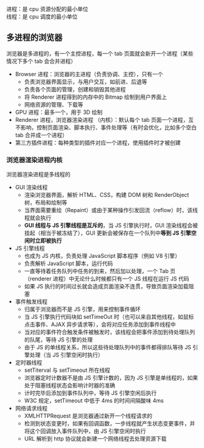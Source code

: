 进程：是 cpu 资源分配的最小单位  
线程：是 cpu 调度的最小单位

## 多进程的浏览器

浏览器是多进程的，有一个主控进程，每一个 tab 页面就会新开一个进程（某些情况下多个 tab 会合并进程）

- Browser 进程：浏览器的主进程（负责协调、主控），只有一个
  - 负责浏览器界面显示，与用户交互，如前进、后退等
  - 负责各个页面的管理，创建和销毁其他进程
  - 将 Renderer 进程得到的内存中的 Bitmap 绘制到用户界面上
  - 网络资源的管理、下载等
- GPU 进程：最多一个，用于 3D 绘制
- Renderer 进程，浏览器渲染进程 （内核）：默认每个 tab 页面一个进程，互不影响，控制页面渲染、脚本执行、事件处理等（有时会优化，比如多个空白 tab 合并成一个进程）
- 第三方插件进程：每种类型的插件对应一个进程，使用插件时才被创建

### 浏览器渲染进程内核

浏览器渲染进程是多线程的

- GUI 渲染线程
  - 渲染浏览器界面，解析 HTML、CSS，构建 DOM 树和 RenderObject 树，布局和绘制等
  - 当界面需要重绘（Repaint）或由于某种操作引发回流（reflow）时，该线程就会执行
  - **GUI 线程与 JS 引擎线程是互斥的**，当 JS 引擎执行时，GUI 渲染线程会被挂起（相当于被冻结了），GUI 更新会被保存在一个队列中**等到 JS 引擎空闲时立即被执行**
- JS 引擎线程
  - 也成为 JS 内核，负责处理 JavaScript 脚本程序（例如 V8 引擎）
  - 负责解析 JavaScript 脚本，运行代码
  - 一直等待着任务队列中任务的到来，然后加以处理，一个 Tab 页（renderer 进程）中无论什么时候都只有一个 JS 线程在运行 JS 代码
  - 如果 JS 执行的时间过长就会造成页面渲染不连贯，导致页面渲染加载阻塞
- 事件触发线程
  - 归属于浏览器而不是 JS 引擎，用来控制事件循环
  - 当 JS 引擎执行代码块如 setTimeOut 时（也可以来自其他线程，如鼠标点击事件、AJAX 异步请求等），会将对应任务添加到事件线程中
  - 当对应的事件符合触发条件被触发时，该线程会把事件添加到待处理队列的队尾，等待 JS 引擎的处理
  - 由于 JS 的单线程关系，所以这些待处理队列中的事件都得排队等待 JS 引擎处理（当 JS 引擎空闲时执行）
- 定时器线程
  - setTiterval 与 setTimeout 所在线程
  - 浏览器定时计数器不是由 JS 引擎计数的，因为 JS 引擎是单线程的，如果处于阻塞线程状态会影响计时器的准确
  - 计时完毕后添加到事件队列中，等待 JS 引擎空闲后执行
  - W3C 规定，setTimeout 中低于 4ms 的时间间隔酸味 4ms
- 网络请求线程
  - XMLHTTPRequest 是浏览器通过新开一个线程请求的
  - 检测到状态变更时，如果有回调函数，一步线程就产生状态变更事件，并将这个回调放入事件队列中，由 JS 引擎空闲时执行
  - URL 解析到 http 协议就会新建一个网络线程去处理资源下载

<!-- POST 请求，不会跨域的 POST 请求 -->
<!-- http://www.ruanyifeng.com/blog/2016/04/cors.html -->
<!-- application/x-www-form-urlencoded -->
<!-- multipart/form-data -->
<!-- text/plain -->
<!-- application/json -->
